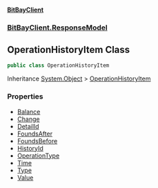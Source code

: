 #### [BitBayClient](./index.md 'index')
### [BitBayClient.ResponseModel](./BitBayClient-ResponseModel.md 'BitBayClient.ResponseModel')
## OperationHistoryItem Class
```csharp
public class OperationHistoryItem
```
Inheritance [System.Object](https://docs.microsoft.com/en-us/dotnet/api/System.Object 'System.Object') &gt; [OperationHistoryItem](./BitBayClient-ResponseModel-OperationHistoryItem.md 'BitBayClient.ResponseModel.OperationHistoryItem')  
### Properties
- [Balance](./BitBayClient-ResponseModel-OperationHistoryItem-Balance.md 'BitBayClient.ResponseModel.OperationHistoryItem.Balance')
- [Change](./BitBayClient-ResponseModel-OperationHistoryItem-Change.md 'BitBayClient.ResponseModel.OperationHistoryItem.Change')
- [DetailId](./BitBayClient-ResponseModel-OperationHistoryItem-DetailId.md 'BitBayClient.ResponseModel.OperationHistoryItem.DetailId')
- [FoundsAfter](./BitBayClient-ResponseModel-OperationHistoryItem-FoundsAfter.md 'BitBayClient.ResponseModel.OperationHistoryItem.FoundsAfter')
- [FoundsBefore](./BitBayClient-ResponseModel-OperationHistoryItem-FoundsBefore.md 'BitBayClient.ResponseModel.OperationHistoryItem.FoundsBefore')
- [HistoryId](./BitBayClient-ResponseModel-OperationHistoryItem-HistoryId.md 'BitBayClient.ResponseModel.OperationHistoryItem.HistoryId')
- [OperationType](./BitBayClient-ResponseModel-OperationHistoryItem-OperationType.md 'BitBayClient.ResponseModel.OperationHistoryItem.OperationType')
- [Time](./BitBayClient-ResponseModel-OperationHistoryItem-Time.md 'BitBayClient.ResponseModel.OperationHistoryItem.Time')
- [Type](./BitBayClient-ResponseModel-OperationHistoryItem-Type.md 'BitBayClient.ResponseModel.OperationHistoryItem.Type')
- [Value](./BitBayClient-ResponseModel-OperationHistoryItem-Value.md 'BitBayClient.ResponseModel.OperationHistoryItem.Value')
